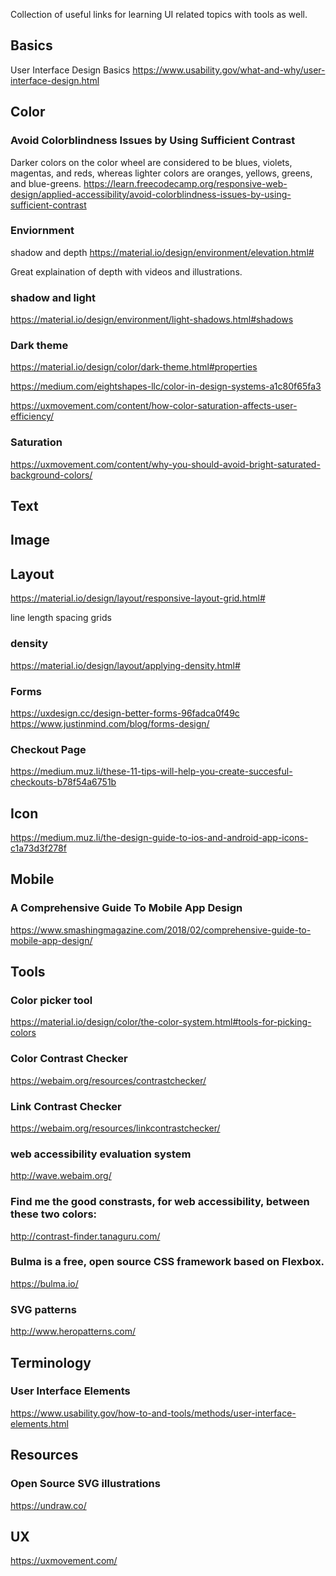 Collection of useful links for learning UI related topics with tools as well.

## Basics
User Interface Design Basics
https://www.usability.gov/what-and-why/user-interface-design.html

## Color

### Avoid Colorblindness Issues by Using Sufficient Contrast
Darker colors on the color wheel are considered to be blues, violets, magentas, and reds, whereas lighter colors are oranges, yellows, greens, and blue-greens.
https://learn.freecodecamp.org/responsive-web-design/applied-accessibility/avoid-colorblindness-issues-by-using-sufficient-contrast

### Enviornment
shadow and depth
https://material.io/design/environment/elevation.html#

Great explaination of depth with videos and illustrations.

### shadow and light
https://material.io/design/environment/light-shadows.html#shadows

### Dark theme
https://material.io/design/color/dark-theme.html#properties


https://medium.com/eightshapes-llc/color-in-design-systems-a1c80f65fa3


https://uxmovement.com/content/how-color-saturation-affects-user-efficiency/


### Saturation
https://uxmovement.com/content/why-you-should-avoid-bright-saturated-background-colors/

## Text


## Image

## Layout

https://material.io/design/layout/responsive-layout-grid.html#

line length
spacing
grids

### density
https://material.io/design/layout/applying-density.html#

### Forms
https://uxdesign.cc/design-better-forms-96fadca0f49c
https://www.justinmind.com/blog/forms-design/

### Checkout Page
https://medium.muz.li/these-11-tips-will-help-you-create-succesful-checkouts-b78f54a6751b


## Icon

https://medium.muz.li/the-design-guide-to-ios-and-android-app-icons-c1a73d3f278f

## Mobile

### A Comprehensive Guide To Mobile App Design
https://www.smashingmagazine.com/2018/02/comprehensive-guide-to-mobile-app-design/

## Tools

### Color picker tool
https://material.io/design/color/the-color-system.html#tools-for-picking-colors

### Color Contrast Checker
https://webaim.org/resources/contrastchecker/

### Link Contrast Checker
https://webaim.org/resources/linkcontrastchecker/

### web accessibility evaluation system
http://wave.webaim.org/

### Find me the good constrasts, for web accessibility, between these two colors:
http://contrast-finder.tanaguru.com/

### Bulma is a free, open source CSS framework based on Flexbox.
https://bulma.io/

### SVG patterns
http://www.heropatterns.com/

## Terminology

### User Interface Elements
https://www.usability.gov/how-to-and-tools/methods/user-interface-elements.html

## Resources

### Open Source SVG illustrations
https://undraw.co/

## UX

https://uxmovement.com/
